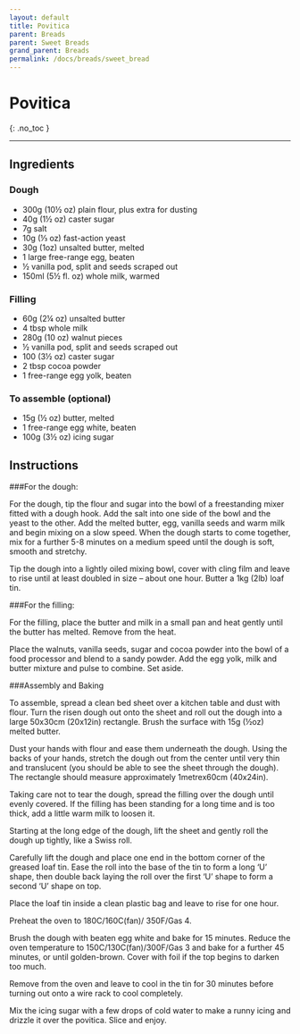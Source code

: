 ```yaml
---
layout: default
title: Povitica
parent: Breads
parent: Sweet Breads
grand_parent: Breads
permalink: /docs/breads/sweet_bread
---
```


# Povitica
{: .no_toc }

---

## Ingredients
### Dough
<ul>
	<li>300g (10½ oz) plain flour, plus extra for dusting</li>
	<li>40g (1½ oz) caster sugar</li>
	<li>7g salt</li>
	<li>10g (⅓ oz) fast-action yeast</li>
	<li>30g (1oz) unsalted butter, melted</li>
	<li>1 large free-range egg, beaten</li>
	<li>½ vanilla pod, split and seeds scraped out</li>
	<li>150ml (5½ fl. oz) whole milk, warmed</li>
</ul>

### Filling
<ul>
	<li>60g (2¼ oz) unsalted butter</li>
	<li>4 tbsp whole milk</li>
	<li>280g (10 oz) walnut pieces</li>
	<li>½ vanilla pod, split and seeds scraped out</li>
	<li>100 (3½ oz) caster sugar</li>
	<li>2 tbsp cocoa powder</li>
	<li>1 free-range egg yolk, beaten</li>
</ul>


### To assemble (optional)
<ul>
	<li>15g (½ oz) butter, melted</li>
	<li>1 free-range egg white, beaten</li>
	<li>100g (3½ oz) icing sugar</li>
</ul>

## Instructions
###For the dough:

For the dough, tip the flour and sugar into the bowl of a freestanding mixer fitted with a dough hook. Add the salt into one side of the bowl and the yeast to the other. Add the melted butter, egg, vanilla seeds and warm milk and begin mixing on a slow speed. When the dough starts to come together, mix for a further 5-8 minutes on a medium speed until the dough is soft, smooth and stretchy.

Tip the dough into a lightly oiled mixing bowl, cover with cling film and leave to rise until at least doubled in size – about one hour. Butter a 1kg (2lb) loaf tin.

###For the filling:

For the filling, place the butter and milk in a small pan and heat gently until the butter has melted. Remove from the heat.

Place the walnuts, vanilla seeds, sugar and cocoa powder into the bowl of a food processor and blend to a sandy powder. Add the egg yolk, milk and butter mixture and pulse to combine. Set aside.

###Assembly and Baking

To assemble, spread a clean bed sheet over a kitchen table and dust with flour. Turn the risen dough out onto the sheet and roll out the dough into a large 50x30cm (20x12in) rectangle. Brush the surface with 15g (½oz) melted butter.

Dust your hands with flour and ease them underneath the dough. Using the backs of your hands, stretch the dough out from the center until very thin and translucent (you should be able to see the sheet through the dough). The rectangle should measure approximately 1metrex60cm (40x24in).

Taking care not to tear the dough, spread the filling over the dough until evenly covered. If the filling has been standing for a long time and is too thick, add a little warm milk to loosen it.

Starting at the long edge of the dough, lift the sheet and gently roll the dough up tightly, like a Swiss roll.

Carefully lift the dough and place one end in the bottom corner of the greased loaf tin. Ease the roll into the base of the tin to form a long ‘U’ shape, then double back laying the roll over the first ‘U’ shape to form a second ‘U’ shape on top.

Place the loaf tin inside a clean plastic bag and leave to rise for one hour.

Preheat the oven to 180C/160C(fan)/ 350F/Gas 4.

Brush the dough with beaten egg white and bake for 15 minutes. Reduce the oven temperature to 150C/130C(fan)/300F/Gas 3 and bake for a further 45 minutes, or until golden-brown. Cover with foil if the top begins to darken too much.

Remove from the oven and leave to cool in the tin for 30 minutes before turning out onto a wire rack to cool completely.

Mix the icing sugar with a few drops of cold water to make a runny icing and drizzle it over the povitica. Slice and enjoy.